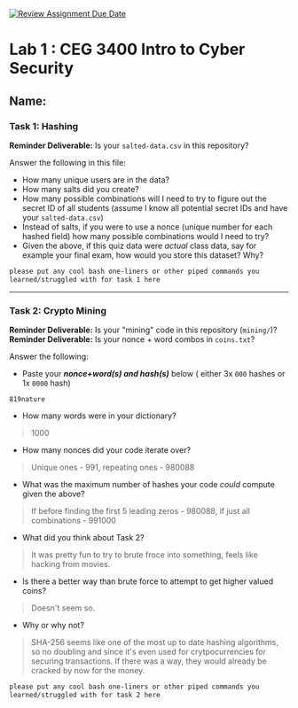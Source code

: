 [![Review Assignment Due Date](https://classroom.github.com/assets/deadline-readme-button-22041afd0340ce965d47ae6ef1cefeee28c7c493a6346c4f15d667ab976d596c.svg)](https://classroom.github.com/a/SPs4PNWX)
# Lab 1 : CEG 3400 Intro to Cyber Security

## Name:

### Task 1: Hashing

**Reminder Deliverable:** Is your `salted-data.csv` in this repository?

Answer the following in this file:

* How many unique users are in the data?
* How many salts did you create?
* How many possible combinations will I need to try to figure out the secret ID
  of all students (assume I know all potential secret IDs and have your 
  `salted-data.csv`)
* Instead of salts, if you were to use a nonce (unique number for each hashed
  field) how many possible combinations would I need to try?
* Given the above, if this quiz data were *actual* class data, say for example
  your final exam, how would you store this dataset?  Why?

```bash
please put any cool bash one-liners or other piped commands you
learned/struggled with for task 1 here
```

---

### Task 2: Crypto Mining

**Reminder Deliverable:** Is your "mining" code in this repository (`mining/`)?
**Reminder Deliverable:** Is your nonce + word combos in `coins.txt`?

Answer the following:

* Paste your ***nonce+word(s) and hash(s)*** below ( either 3x `000` hashes or 1x `0000`
hash)

```
819nature
```

* How many words were in your dictionary?
> 1000
* How many nonces did your code iterate over?
> Unique ones - 991, repeating ones - 980088
* What was the maximum number of hashes your code *could* compute given the above?
> If before finding the first 5 leading zeros - 980088, if just all combinations - 991000
* What did you think about Task 2?
> It was pretty fun to try to brute froce into something, feels like hacking from movies.
* Is there a better way than brute force to attempt to get higher valued coins?
> Doesn't seem so.
* Why or why not?
> SHA-256 seems like one of the most up to date hashing algorithms, so no doubling and since it's even used for crytpocurrencies for securing transactions. If there was a way, they would already be cracked by now for the money.


```bash
please put any cool bash one-liners or other piped commands you
learned/struggled with for task 2 here
```

